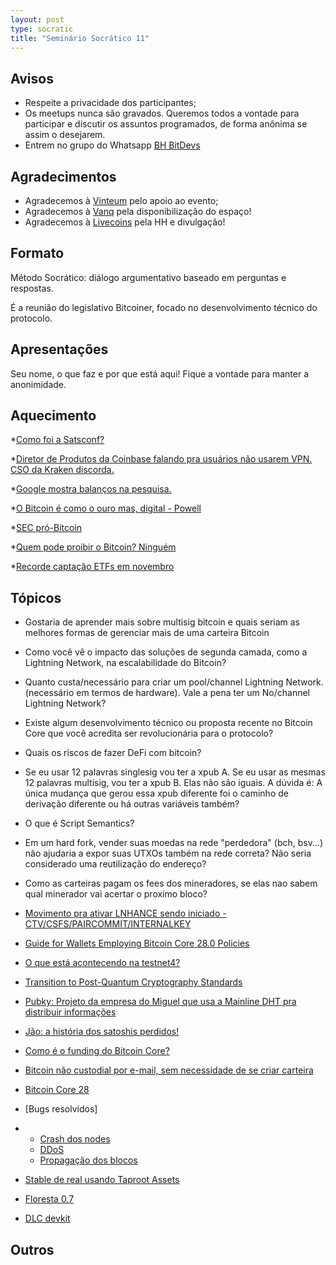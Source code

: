 ```yaml
---
layout: post
type: socratic
title: "Seminário Socrático 11"
---
```

## Avisos
- Respeite a privacidade dos participantes;
- Os meetups nunca são gravados. Queremos todos a vontade para participar e discutir os assuntos programados, de forma anônima se assim o desejarem.
- Entrem no grupo do Whatsapp [BH BitDevs](https://chat.whatsapp.com/EXLJjo3QURxBcj8bqxLc81) 

## Agradecimentos

- Agradecemos à [Vinteum](https://vinteum.org/) pelo apoio ao evento;
- Agradecemos à [Vanq](https://vanq.co/en/) pela disponibilização do espaço!
- Agradecemos à [Livecoins](https://livecoins.com.br/) pela HH e divulgação!

## Formato

Método Socrático: diálogo argumentativo baseado em perguntas e respostas.

É a reunião do legislativo Bitcoiner, focado no desenvolvimento técnico do protocolo.

## Apresentações

Seu nome, o que faz e por que está aqui! Fique a vontade para manter a anonimidade.

## Aquecimento

*[Como foi a Satsconf?](https://www.satsconf.com.br/)
  
*[Diretor de Produtos da Coinbase falando pra usuários não usarem VPN. CSO da Kraken discorda.](https://x.com/c7five/status/1863783134732394908)

*[Google mostra balanços na pesquisa.](https://www.google.com/search?q=bc1q9x95gufy4cze5w3ayaa3wkw648av4m59e7utphv92a4cqxtlrp6sezwapz)

*[O Bitcoin é como o ouro mas, digital - Powell](https://x.com/joeconsorti/status/1864400582145966453?s=46&t=haY3U2sIF6LAnBfzD2WVxw)

*[SEC pró-Bitcoin](https://x.com/BitcoinMagazine/status/1864367383571243480)

*[Quem pode proibir o Bitcoin? Ninguém](https://x.com/BitcoinNewsCom/status/1864313687244222859)

*[Recorde captação ETFs em novembro](https://x.com/caueconomy/status/1863902571401712120?s=46&t=haY3U2sIF6LAnBfzD2WVxw)
 
## Tópicos


* Gostaria de aprender mais sobre multisig bitcoin e quais seriam as melhores formas de gerenciar mais de uma carteira Bitcoin
  
* Como você vê o impacto das soluções de segunda camada, como a Lightning Network, na escalabilidade do Bitcoin?
  
* Quanto custa/necessário para criar um pool/channel Lightning Network.(necessário em termos de hardware).
   Vale a pena ter um No/channel Lightning Network?
  
* Existe algum desenvolvimento técnico ou proposta recente no Bitcoin Core que você acredita ser revolucionária para o protocolo?
  
* Quais os riscos de fazer DeFi com bitcoin?

* Se eu usar 12 palavras singlesig vou ter a xpub A.
Se eu usar as mesmas 12 palavras multisig, vou ter a xpub B.
Elas não são iguais. A dúvida é: A única mudança que gerou essa xpub diferente foi o caminho de derivação diferente ou há outras variáveis também?

* O que é Script Semantics?

* Em um hard fork, vender suas moedas na rede "perdedora" (bch, bsv...) não ajudaria a expor suas UTXOs também na rede correta? Não seria considerado uma reutilização do endereço?
  
* Como as carteiras pagam os fees dos mineradores, se elas nao sabem qual minerador vai acertar o proximo bloco?

* [Movimento pra ativar LNHANCE sendo iniciado - CTV/CSFS/PAIRCOMMIT/INTERNALKEY](https://x.com/4moonsettler/status/1860658217983861233)
* [Guide for Wallets Employing Bitcoin Core 28.0 Policies](https://bitcoinops.org/en/bitcoin-core-28-wallet-integration-guide/)
* [O que está acontecendo na testnet4?](https://blog.dlsouza.lol/bitcoin/testnet/2024/12/02/testnet4.html)
* [Transition to Post-Quantum Cryptography Standards](https://csrc.nist.gov/Projects/post-quantum-cryptography/news)
* [Pubky: Projeto da empresa do Miguel que usa a Mainline DHT pra distribuir informações](https://pubky.org/)
* [Jão: a história dos satoshis perdidos!](https://tabctb.com/six/thebeginning/thetree/grim/iacceptyourterms.html)
* [Como é o funding do Bitcoin Core?](https://s3.amazonaws.com/1a1z.com/files/1A1z%20-%20Funding%20Bitcoin%20-%20Part%201.pdf)
* [Bitcoin não custodial por e-mail, sem necessidade de se criar carteira](https://emailbtc.net/)
* [Bitcoin Core 28](https://github.com/bitcoin/bitcoin/blob/master/doc/release-notes/release-notes-28.0.md)
* [Bugs resolvidos]
* * [Crash dos nodes](https://bitcoincore.org/en/2024/10/08/disclose-blocktxn-crash/)
  * [DDoS](https://bitcoincore.org/en/2024/10/08/disclose-large-inv-to-send/)
  * [Propagação dos blocos](https://bitcoincore.org/en/2024/10/08/disclose-mutated-blocks-hindering-propagation/)
* [Stable de real usando Taproot Assets](https://bitcoinnews.com/press-release/joltz-eulen-stablecoin-on-lightning-depix/)
* [Floresta 0.7](https://github.com/vinteumorg/Floresta/releases/tag/0.7.0)
* [DLC devkit](https://bennyb.dev/blog/dlcdevkit)

## Outros

